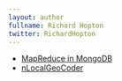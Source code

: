 ```yaml
---
layout: author
fullname: Richard Hopton
twitter: RichardHopton
---
```


<ul>
    <li><a href="/blog/2013/08/07/mapreduce-in-mongodb/">MapReduce in MongoDB</a></li>
    <li><a href="/blog/2013/06/07/nlocalgeocoder/">nLocalGeoCoder</a></li>
</ul>